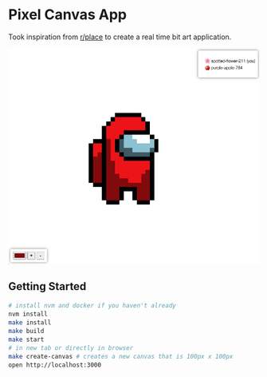 # Pixel Canvas App

Took inspiration from [r/place](https://www.redditinc.com/blog/how-we-built-rplace) to create a real time bit art application.

![screenshot](./docs/screenshot.png)

## Getting Started

```bash
# install nvm and docker if you haven't already
nvm install
make install
make build
make start
# in new tab or directly in browser
make create-canvas # creates a new canvas that is 100px x 100px
open http://localhost:3000
```

